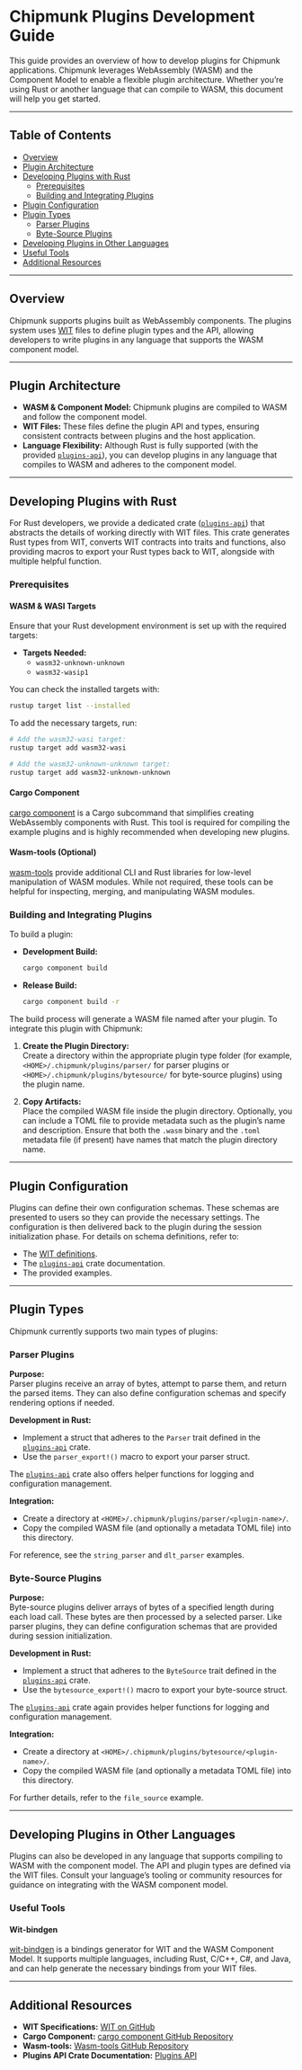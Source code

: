 <!-- TODO: Provide links here once solution is finalized and crate `plugins-api` is published -->

# Chipmunk Plugins Development Guide

This guide provides an overview of how to develop plugins for Chipmunk applications. Chipmunk leverages WebAssembly (WASM) and the Component Model to enable a flexible plugin architecture. Whether you’re using Rust or another language that can compile to WASM, this document will help you get started.

---

## Table of Contents

- [Overview](#overview)
- [Plugin Architecture](#plugin-architecture)
- [Developing Plugins with Rust](#developing-plugins-with-rust)
  - [Prerequisites](#prerequisites)
  - [Building and Integrating Plugins](#building-and-integrating-plugins)
- [Plugin Configuration](#plugin-configuration)
- [Plugin Types](#plugin-types)
  - [Parser Plugins](#parser-plugins)
  - [Byte-Source Plugins](#byte-source-plugins)
- [Developing Plugins in Other Languages](#developing-plugins-in-other-languages)
- [Useful Tools](#useful-tools)
- [Additional Resources](#additional-resources)

---

## Overview

Chipmunk supports plugins built as WebAssembly components. The plugins system uses [WIT](https://component-model.bytecodealliance.org/design/wit.html) files to define plugin types and the API, allowing developers to write plugins in any language that supports the WASM component model.

---

## Plugin Architecture

- **WASM & Component Model:** Chipmunk plugins are compiled to WASM and follow the component model.  
- **WIT Files:** These files define the plugin API and types, ensuring consistent contracts between plugins and the host application.  
- **Language Flexibility:** Although Rust is fully supported (with the provided [`plugins-api`](#???)), you can develop plugins in any language that compiles to WASM and adheres to the component model.

---

## Developing Plugins with Rust

For Rust developers, we provide a dedicated crate ([`plugins-api`](#)) that abstracts the details of working directly with WIT files. This crate generates Rust types from WIT, converts WIT contracts into traits and functions, also providing macros to export your Rust types back to WIT, alongside with multiple helpful function.

### Prerequisites

#### WASM & WASI Targets

Ensure that your Rust development environment is set up with the required targets:

- **Targets Needed:**
  - `wasm32-unknown-unknown`
  - `wasm32-wasip1`

You can check the installed targets with:

```sh
rustup target list --installed
```

To add the necessary targets, run:

```sh
# Add the wasm32-wasi target:
rustup target add wasm32-wasi 

# Add the wasm32-unknown-unknown target:
rustup target add wasm32-unknown-unknown
```

#### Cargo Component

[cargo component](https://github.com/bytecodealliance/cargo-component) is a Cargo subcommand that simplifies creating WebAssembly components with Rust. This tool is required for compiling the example plugins and is highly recommended when developing new plugins.

#### Wasm-tools (Optional)

[wasm-tools](https://github.com/bytecodealliance/wasm-tools) provide additional CLI and Rust libraries for low-level manipulation of WASM modules. While not required, these tools can be helpful for inspecting, merging, and manipulating WASM modules.

### Building and Integrating Plugins

To build a plugin:

- **Development Build:**  
  ```sh
  cargo component build
  ```
- **Release Build:**  
  ```sh
  cargo component build -r
  ```

The build process will generate a WASM file named after your plugin. To integrate this plugin with Chipmunk:

1. **Create the Plugin Directory:**  
   Create a directory within the appropriate plugin type folder (for example, `<HOME>/.chipmunk/plugins/parser/` for parser plugins or `<HOME>/.chipmunk/plugins/bytesource/` for byte-source plugins) using the plugin name.

2. **Copy Artifacts:**  
Place the compiled WASM file inside the plugin directory. Optionally, you can include a TOML file to provide metadata such as the plugin’s name and description.
Ensure that both the `.wasm` binary and the `.toml` metadata file (if present) have names that match the plugin directory name.

---

## Plugin Configuration

Plugins can define their own configuration schemas. These schemas are presented to users so they can provide the necessary settings. The configuration is then delivered back to the plugin during the session initialization phase. For details on schema definitions, refer to:
- The [WIT definitions](#???).
- The [`plugins-api`](#???) crate documentation.
- The provided examples.

---

## Plugin Types

Chipmunk currently supports two main types of plugins:

### Parser Plugins

**Purpose:**  
Parser plugins receive an array of bytes, attempt to parse them, and return the parsed items. They can also define configuration schemas and specify rendering options if needed.

**Development in Rust:**  
- Implement a struct that adheres to the `Parser` trait defined in the [`plugins-api`](#???) crate.
- Use the `parser_export!()` macro to export your parser struct.

The [`plugins-api`](#???) crate also offers helper functions for logging and configuration management.

**Integration:**  
- Create a directory at `<HOME>/.chipmunk/plugins/parser/<plugin-name>/`.
- Copy the compiled WASM file (and optionally a metadata TOML file) into this directory.

For reference, see the `string_parser` and `dlt_parser` examples.

### Byte-Source Plugins

**Purpose:**  
Byte-source plugins deliver arrays of bytes of a specified length during each load call. These bytes are then processed by a selected parser. Like parser plugins, they can define configuration schemas that are provided during session initialization.

**Development in Rust:**  
- Implement a struct that adheres to the `ByteSource` trait defined in the [`plugins-api`](#???) crate.
- Use the `bytesource_export!()` macro to export your byte-source struct.

The [`plugins-api`](#???) crate again provides helper functions for logging and configuration management.

**Integration:**  
- Create a directory at `<HOME>/.chipmunk/plugins/bytesource/<plugin-name>/`.
- Copy the compiled WASM file (and optionally a metadata TOML file) into this directory.

For further details, refer to the `file_source` example.

---

## Developing Plugins in Other Languages

Plugins can also be developed in any language that supports compiling to WASM with the component model. The API and plugin types are defined via the WIT files. Consult your language’s tooling or community resources for guidance on integrating with the WASM component model.

### Useful Tools

#### Wit-bindgen

[wit-bindgen](https://github.com/bytecodealliance/wit-bindgen) is a bindings generator for WIT and the WASM Component Model. It supports multiple languages, including Rust, C/C++, C#, and Java, and can help generate the necessary bindings from your WIT files.

---

## Additional Resources

- **WIT Specifications:** [WIT on GitHub](https://component-model.bytecodealliance.org/design/wit.html)
- **Cargo Component:** [cargo component GitHub Repository](https://github.com/bytecodealliance/cargo-component)
- **Wasm-tools:** [Wasm-tools GitHub Repository](https://github.com/bytecodealliance/wasm-tools)
- **Plugins API Crate Documentation:** [Plugins API](#???)
